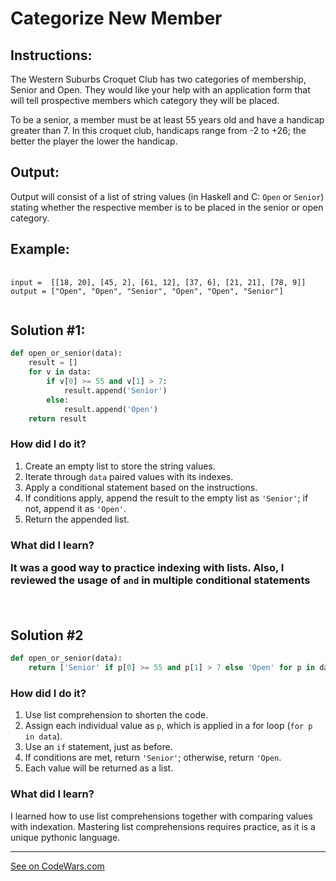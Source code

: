 <h1><strong>Categorize New Member</strong></h1>

<h2><strong>Instructions:</strong></h2>

<p>The Western Suburbs Croquet Club has two categories of membership, Senior and Open. They would like your help with an application form that will tell prospective members which category they will be placed.

To be a senior, a member must be at least 55 years old and have a handicap greater than 7. In this croquet club, handicaps range from -2 to +26; the better the player the lower the handicap.</p>

<h2><strong>Output:</strong></h2>

<p>Output will consist of a list of string values (in Haskell and C: <code>Open</code> or <code>Senior</code>) stating whether the respective member is to be placed in the senior or open category.</p>

<h2><strong>Example:</strong></h2>

<pre>
    <code>
input =  [[18, 20], [45, 2], [61, 12], [37, 6], [21, 21], [78, 9]]
output = ["Open", "Open", "Senior", "Open", "Open", "Senior"]
    </code>
</pre>

<h2><strong>Solution #1:</strong></h2>

``` python
def open_or_senior(data):
    result = []
    for v in data:
        if v[0] >= 55 and v[1] > 7:
            result.append('Senior')
        else:
            result.append('Open')
    return result
```

<h3><b>How did I do it?</b></h3>
<p>
    <ol>
    <li> Create an empty list to store the string values.</li>
    <li> Iterate through <code>data</code> paired values with its indexes.</li>
    <li> Apply a conditional statement based on the instructions.</li>
    <li> If conditions apply, append the result to the empty list as <code>'Senior'</code>; if not, append it as <code>'Open'</code>.
    <li> Return the appended list.
    </ol>
</p>

<h3><strong>What did I learn?</strong>
<p>It was a good way to practice indexing with lists. Also, I reviewed the usage of <code>and</code> in multiple conditional statements</p>
<br>

<h2><strong>Solution #2</strong></h2>

``` python
def open_or_senior(data):
    return ['Senior' if p[0] >= 55 and p[1] > 7 else 'Open' for p in data]
```

<h3><strong>How did I do it?</strong></h3>
<p>
    <ol>
        <li> Use list comprehension to shorten the code.</li>
        <li> Assign each individual value as <code>p</code>, which is applied in a for loop (<code>for p in data</code>).</li>
        <li> Use an <code>if</code> statement, just as before.</li>
        <li> If conditions are met, return <code>'Senior'</code>; otherwise, return <code>'Open</code>.</li>
        <li> Each value will be returned as a list.</li>
    </ol>
</p>
<h3><strong>What did I learn?</strong></h3>
I learned how to use list comprehensions together with comparing values with indexation. Mastering list comprehensions requires practice, as it is a unique pythonic language.
<hr>

<a href='https://www.codewars.com/kata/5502c9e7b3216ec63c0001aa/train/python'>See on CodeWars.com</a>